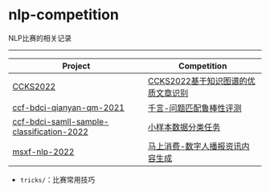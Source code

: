 # nlp-competition
NLP比赛的相关记录

---

| Project                                                      | Competition                                                  |
| ------------------------------------------------------------ | ------------------------------------------------------------ |
| [CCKS2022](https://github.com/0202zc/nlp-competition/tree/main/CCKS2022) | [CCKS2022基于知识图谱的优质文章识别](https://aistudio.baidu.com/aistudio/competition/detail/255) |
| [ccf-bdci-qianyan-qm-2021](https://github.com/0202zc/nlp-competition/tree/main/ccf-bdci-qianyan-qm-2021) | [千言-问题匹配鲁棒性评测](https://www.datafountain.cn/competitions/516) |
| [ccf-bdci-samll-sample-classification-2022](https://github.com/0202zc/nlp-competition/tree/main/ccf-bdci-samll-sample-classification-2022) | [小样本数据分类任务](https://www.datafountain.cn/competitions/582) |
| [msxf-nlp-2022](https://github.com/0202zc/nlp-competition/tree/main/msxf-nlp-2022) | [马上消费-数字人播报资讯内容生成](https://aicontest.msxf.com/nlp) |

- `tricks/`：比赛常用技巧
